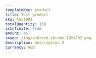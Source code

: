 ```yaml
---
templateKey: product
title: Test product
sku: test001
totalQuantity: 150
isInfinite: true
amount: 45
image: /img/android-chrome-192x192.png
description: description 2
currency: AUD
---
```

